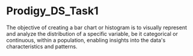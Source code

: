 # Prodigy_DS_Task1
The objective of creating a bar chart or histogram is to visually represent and analyze the distribution of a specific variable, be it categorical or continuous, within a population, enabling insights into the data's characteristics and patterns.
